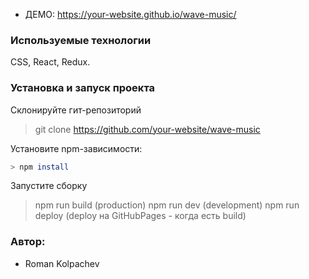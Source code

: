 - ДЕМО: https://your-website.github.io/wave-music/

### Используемые технологии

CSS, React, Redux.

### Установка и запуск проекта

Склонируйте гит-репозиторий

> git clone <https://github.com/your-website/wave-music>

Установите npm-зависимости:

```bash
> npm install
```

Запустите сборку

> npm run build (production)
> npm run dev (development)
> npm run deploy (deploy на GitHubPages - когда есть build)

### Автор:

- Roman Kolpachev
